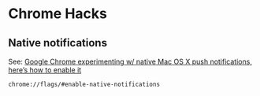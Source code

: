 # Chrome Hacks

## Native notifications

See: [Google Chrome experimenting w/ native Mac OS X push notifications, here’s how to enable it](https://9to5mac.com/2016/04/06/google-chrome-native-notification-center-how-to/)

```
chrome://flags/#enable-native-notifications
```